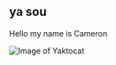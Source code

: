 
## ya sou

Hello my name is Cameron

![Image of Yaktocat](https://octodex.github.com/images/yaktocat.png)
